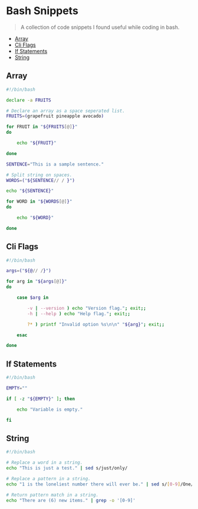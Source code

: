 # Bash Snippets

> A collection of code snippets I found useful while coding in bash.

- [Array](#array)
- [Cli Flags](#cli-flags)
- [If Statements](#if-statements)
- [String](#string)

## Array

```bash
#!/bin/bash

declare -a FRUITS

# Declare an array as a space seperated list.
FRUITS=(grapefruit pineapple avocado)

for FRUIT in "${FRUITS[@]}"
do

	echo "${FRUIT}"

done

SENTENCE="This is a sample sentence."

# Split string on spaces.
WORDS=("${SENTENCE// / }")

echo "${SENTENCE}"

for WORD in "${WORDS[@]}"
do

	echo "${WORD}"

done
```

## Cli Flags

```bash
#!/bin/bash

args=("${@// /}")

for arg in "${args[@]}"
do

    case $arg in

        -v | --version ) echo "Version flag."; exit;;
        -h | --help ) echo "Help flag."; exit;;

        ?* ) printf "Invalid option %s\n\n" "${arg}"; exit;;

    esac

done
```

## If Statements

```bash
#!/bin/bash

EMPTY=""

if [ -z "${EMPTY}" ]; then

    echo "Variable is empty."

fi
```

## String

```bash
#!/bin/bash

# Replace a word in a string.
echo "This is just a test." | sed s/just/only/

# Replace a pattern in a string.
echo "1 is the loneliest number there will ever be." | sed s/[0-9]/One/

# Return pattern match in a string.
echo "There are (6) new items." | grep -o '[0-9]'
```
